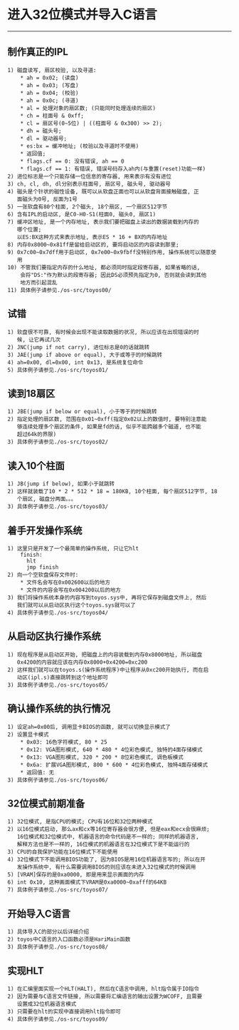 # **进入32位模式并导入C语言** #
***


## **制作真正的IPL** ##
    1) 磁盘读写, 扇区校验, 以及寻道:
        * ah = 0x02; (读盘)
        * ah = 0x03; (写盘)
        * ah = 0x04; (校验)
        * ah = 0x0c; (寻道)
        * al = 处理对象的扇区数; (只能同时处理连续的扇区)
        * ch = 柱面号 & 0xff;
        * cl = 扇区号(0~5位) | ((柱面号 & 0x300) >> 2);
        * dh = 磁头号;
        * dl = 驱动器号;
        * es:bx = 缓冲地址; (校验以及寻道时不使用)
        * 返回值;
        * flags.cf == 0: 没有错误, ah == 0
        * flags.cf == 1: 有错误, 错误号码存入ah内(与重置(reset)功能一样)
    2) 进位标志是一个只能存储一位信息的寄存器, 用来表示有没有进位
    3) ch, cl, dh, dl分别表示柱面号, 扇区号, 磁头号, 驱动器号
    4) 磁头是个针状的磁性设备, 既可以从软盘正面也可以从软盘背面接触磁盘, 正
       面磁头为0号, 反面为1号
    5) 一张软盘有80个柱面, 2个磁头, 18个扇区, 一个扇区512字节
    6) 含有IPL的启动区, 是C0-H0-S1(柱面0, 磁头0, 扇区1)
    7) 缓冲区地址, 是一个内存地址, 表示我们要把磁盘上读出的数据装载到内存的
       哪个位置; 
       以ES:BX这种方式来表示地址, 表示ES * 16 + BX的内存地址
    8) 内存0x8000~0x81ff是留给启动区的, 要将启动区的内容读到那里; 
    9) 0x7c00~0x7dff用于启动区, 0x7e00~0x9fbff没特别作用, 操作系统可以随意使
       用
    10) 不管我们要指定内存的什么地址, 都必须同时指定段寄存器, 如果省略的话, 
        会将"DS:"作为默认的段寄存器; 因此DS必须预先指定为0, 否则就会读到其他
        地方而引起混乱
    11) 具体例子请参见./os-src/toyos00/


## **试错** ##
    1) 软盘很不可靠, 有时候会出现不能读取数据的状况, 所以应该在出现错误的时
       候, 让它再试几次
    2) JNC(jump if not carry), 进位标志是0的话就跳转
    3) JAE(jump if above or equal), 大于或等于的时候跳转
    4) ah=0x00, dl=0x00, int 0x13, 是系统复位命令
    5) 具体例子请参见./os-src/toyos01/


## **读到18扇区** ##
    1) JBE(jump if below or equal), 小于等于的时候跳转
    2) 指定处理的扇区数, 范围在0x01~0xff(指定0x02以上的数值时, 要特别注意能
       够连续处理多个扇区的条件, 如果是fd的话, 似乎不能跨越多个磁道, 也不能
       超过64k的界限)
    3) 具体例子请参见./os-src/toyos02/


## **读入10个柱面** ##
    1) JB(jump if below), 如果小于就跳转
    2) 这样就装载了10 * 2 * 512 * 18 = 180KB, 10个柱面, 每个扇区512字节, 18
       个扇区, 磁盘分两面。。。
    3) 具体例子请参见./os-src/toyos03/


## **着手开发操作系统** ##
    1) 这里只是开发了一个最简单的操作系统, 只让它hlt
        finish:
          hlt
          jmp finish
    2) 向一个空软盘保存文件时:
        * 文件名会写在0x002600以后的地方
        * 文件的内容会写在0x004200以后的地方
    3) 我们将操作系统本身的内容写到toyos.sys中, 再将它保存到磁盘文件上, 然后
       我们就可以从启动区执行这个toyos.sys就可以了
    4) 具体例子请参见./os-src/toyos04/


## **从启动区执行操作系统** ##
    1) 现在程序是从启动区开始, 把磁盘上的内容装载到内存0x8000地址, 所以磁盘
       0x4200的内容就应该在内存0x8000+0x4200=0xc200
    2) 这样我们就可以在toyos.s(操作系统程序)中让程序从0xc200开始执行, 而在启
       动区(ipl.s)直接跳转到这个地址即可
    3) 具体例子请参见./os-src/toyos05/


## **确认操作系统的执行情况** ##
    1) 设定ah=0x00后, 调用显卡BIOS的函数, 就可以切换显示模式了
    2) 设置显卡模式
        * 0x03: 16色字符模式, 80 * 25
        * 0x12: VGA图形模式, 640 * 480 * 4位彩色模式, 独特的4面存储模式
        * 0x13: VGA图形模式, 320 * 200 * 8位彩色模式, 调色板模式
        * 0x6a: 扩展VGA图形模式, 800 * 600 * 4位彩色模式, 独特4面存储模式
        * 返回值: 无
    3) 具体例子请参见./os-src/toyos06/



## **32位模式前期准备** ##
    1) 32位模式, 是指CPU的模式; CPU有16位和32位两种模式
    2) 以16位模式启动, 那么ax和cx等16位寄存器会很方便, 但是eax和ecx会很麻烦;
       16位模式和32位模式中, 机器语言的命令代码是不一样的; 同样的机器语言, 
       解释方法也是不一样的, 16位模式的机器语言在32位模式下是不能运行的
    3) CPU的自我保护功能在16位模式下不能使用
    4) 32位模式下不能调用BIOS功能了, 因为BIOS是用16位机器语言写的; 所以在开
       发操作系统中, 有什么需要调用BIOS的则应该在未进入32位模式的时候调用
    5) [VRAM]保存的是0xa0000, 即是用来显示画面的内存
    6) int 0x10, 这种画面模式下VRAM是0xa0000~0xafff的64KB
    7) 具体例子请参见./os-src/toyos07/


## **开始导入C语言** ##
    1) 具体导入C的部分以后详细介绍
    2) toyos中C语言的入口函数必须是HariMain函数
    3) 具体例子请参见./os-src/toyos08/


## **实现HLT** ##
    1) 在汇编里面实现一个HLT(HALT), 然后在C语言中调用, hlt指令属于IO指令
    2) 因为需要与C语言文件链接, 所以需要将汇编语言的输出设置为WCOFF, 且需要
       设置成32位机器语言模式
    3) 只需要在hlt的实现中直接调用hlt指令即可
    4) 具体例子请参见./os-src/toyos09/
